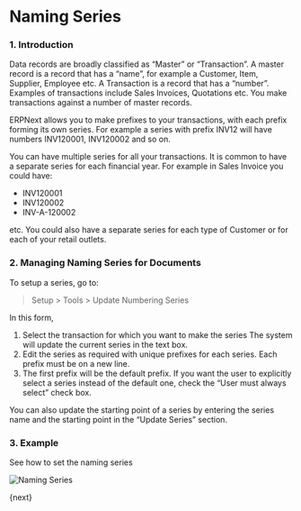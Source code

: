 # Naming Series

### 1. Introduction

Data records are broadly classified as “Master” or “Transaction”. A master
record is a record that has a “name”, for example a Customer, Item, Supplier,
Employee etc. A Transaction is a record that has a “number”. Examples of
transactions include Sales Invoices, Quotations etc. You make transactions
against a number of master records.

ERPNext allows you to make prefixes to your transactions, with each prefix
forming its own series. For example a series with prefix INV12 will have
numbers INV120001, INV120002 and so on.

You can have multiple series for all your transactions. It is common to have a
separate series for each financial year. For example in Sales Invoice you
could have:

  * INV120001
  * INV120002
  * INV-A-120002

etc. You could also have a separate series for each type of Customer or for
each of your retail outlets.

### 2. Managing Naming Series for Documents

To setup a series, go to:

> Setup > Tools > Update Numbering Series

In this form,

  1. Select the transaction for which you want to make the series The system will update the current series in the text box.
  2. Edit the series as required with unique prefixes for each series. Each prefix must be on a new line.
  3. The first prefix will be the default prefix. If you want the user to explicitly select a series instead of the default one, check the “User must always select” check box.

You can also update the starting point of a series by entering the series
name and the starting point in the “Update Series” section.

### 3. Example

See how to set the naming series

<img class="screenshot" alt="Naming Series" src="assets/img/setup/settings/naming-series.gif">

{next}

